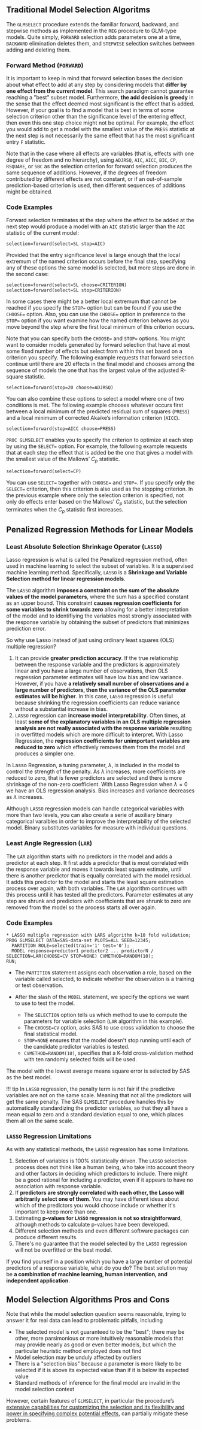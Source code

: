 ## Traditional Model Selection Algoritms

The `GLMSELECT` procedure extends the familiar forward, backward, and stepwise methods as implemented in the `REG` procedure to GLM-type models. Quite simply, `FORWARD` selection adds parameters one at a time, `BACKWARD` elimination deletes them, and `STEPWISE` selection switches between adding and deleting them.

### Forward Method (`FORWARD`)

It is important to keep in mind that forward selection bases the decision about what effect to add at any step by considering models that **differ by one effect from the current model**. This search paradigm cannot guarantee reaching a "best" subset model. Furthermore, **the add decision is greedy** in the sense that the effect deemed most significant is the effect that is added. However, if your goal is to find a model that is best in terms of some selection criterion other than the significance level of the entering effect, then even this one step choice might not be optimal. For example, the effect you would add to get a model with the smallest value of the `PRESS` statistic at the next step is not necessarily the same effect that has the most significant entry `F` statistic. 

Note that in the case where all effects are variables (that is, effects with one degree of freedom and no hierarchy), using `ADJRSQ`, `AIC`, `AICC`, `BIC`, `CP`, `RSQUARE`, or `SBC` as the selection criterion for forward selection produces the same sequence of additions. However, if the degrees of freedom contributed by different effects are not constant, or if an out-of-sample prediction-based criterion is used, then different sequences of additions might be obtained.

### Code Examples

Forward selection terminates at the step where the effect to be added at the next step would produce a model with an `AIC` statistic larger than the `AIC` statistic of the current model:
```
selection=forward(select=SL stop=AIC)
```

Provided that the entry significance level is large enough that the local extremum of the named criterion occurs before the final step, specifying any of these options the same model is selected, but more steps are done in the second case:
```
selection=forward(select=SL choose=CRITERION)
selection=forward(select=SL stop=CRITERION)
```

In some cases there might be a better local extremum that cannot be reached if you specify the `STOP=` option but can be found if you use the `CHOOSE=` option. Also, you can use the `CHOOSE=` option in preference to the `STOP=` option if you want examine how the named criterion behaves as you move beyond the step where the first local minimum of this criterion occurs.

Note that you can specify both the `CHOOSE=` and `STOP=` options. You might want to consider models generated by forward selection that have at most some fixed number of effects but select from within this set based on a criterion you specify. The following example requests that forward selection continue until there are 20 effects in the final model and chooses among the sequence of models the one that has the largest value of the adjusted R-square statistic. 
```
selection=forward(stop=20 choose=ADJRSQ)
```

You can also combine these options to select a model where one of two conditions is met. The following example chooses whatever occurs first between a local minimum of the predicted residual sum of squares (`PRESS`) and a local minimum of corrected Akaike’s information criterion (`AICC`).
```
selection=forward(stop=AICC choose=PRESS)
```

`PROC GLMSELECT` enables you to specify the criterion to optimize at each step by using the `SELECT=` option. For example, the following example requests that at each step the effect that is added be the one that gives a model with the smallest value of the  Mallows’ $C_p$ statistic.
```
selection=forward(select=CP)
```
You can use `SELECT=` together with `CHOOSE=` and `STOP=`. If you specify only the `SELECT=` criterion, then this criterion is also used as the stopping criterion. In the previous example where only the selection criterion is specified, not only do effects enter based on the Mallows’ $C_p$ statistic, but the selection terminates when the $C_p$ statistic first increases.

## Penalized Regression Methods for Linear Models

### Least Absolute Selection Shrinkage Operator (`LASSO`)

Lasso regression is what is called the Penalized regression method, often used in machine learning to select the subset of variables. It is a supervised machine learning method. Specifically, `LASSO` is a **Shrinkage and Variable Selection method for linear regression models**. 

The `LASSO` algorithm **imposes a constraint on the sum of the absolute values of the model parameters**, where the sum has a specified constant as an upper bound. This constraint **causes regression coefficients for some variables to shrink towards zero** allowing for a better interpretation of the model and to identifiying the variables most strongly associated with the response variable by obtaining the subset of predictors that minimizes prediction error. 

So why use Lasso instead of just using ordinary least squares (OLS) multiple regression? 

1. It can provide **greater prediction accuracy**. If the true relationship between the response variable and the predictors is approximately linear and you have a large number of observations, then OLS regression parameter estimates will have low bias and low variance. However, if you have **a relatively small number of observations and a large number of predictors, then the variance of the OLS parameter estimates will be higher**. In this case, `LASSO` regression is useful because shrinking the regression coefficients can reduce variance without a substantial increase in bias. 
2. `LASSO` regression can **increase model interpretability**. Often times, at least **some of the explanatory variables in an OLS multiple regression analysis are not really associated with the response variable** resulting in overfitted models which are more difficult to interpret. With Lasso Regression, the **regression coefficients for unimportant variables are reduced to zero** which effectively removes them from the model and produces a simpler one. 

In Lasso Regression, a tuning parameter, $\lambda$, is included in the model to control the strength of the penalty. As $\lambda$ increases, more coefficients are reduced to zero, that is fewer predictors are selected and there is more shrinkage of the non-zero coefficient. With Lasso Regression when $\lambda=0$ we have an OLS regression analysis. Bias increases and variance decreases as $\lambda$ increases. 

Although `LASSO` regression models can handle categorical variables with more than two levels, you can also create a serie of auxiliary binary categorical varaibles in order to improve the interpretability of the selected model. Binary substitutes variables for measure with individual questions. 

### Least Angle Regression (`LAR`)

The `LAR` algorithm starts with no predictors in the model and adds a predictor at each step. It first adds a predictor that is most correlated with the response variable and moves it towards least square estimate, until there is another predictor that is equally correlated with the model residual. It adds this predictor to the model and starts the least square estimation process over again, with both variables. The `LAR` algorithm continues with this process until it has tested all the predictors. Parameter estimates at any step are shrunk and predictors with coefficients that are shrunk to zero are removed from the model so the process starts all over again. 

### Code Examples

```
* LASSO multiple regression with LARS algorithm k=10 fold validation;
PROG GLMSELECT DATA=SAS-data-set PLOTS=ALL SEED=12345;
  PARTITION ROLE=selected(train='1' test='0');
  MODEL response=predictor1 predictor2 ... predictorN / SELECTION=LAR(CHOOSE=CV STOP=NONE) CVMETHOD=RANDOM(10);
RUN;
```

* The `PARTITION` statement assigns each observation a role, based on the variable called selected, to indicate whether the observation is a training or test observation. 

* After the slash of the `MODEL` statement, we specify the options we want to use to test the model. 
    * The `SELECTION` option tells us which method to use to compute the parameters for variable selection (`LAR` algorithm in this example). 
    * The `CHOOSE=CV` option, asks SAS to use cross validation to choose the final statistical model. 
    * `STOP=NONE` ensures that the model doesn't stop running until each of the candidate predictor variables is tested. 
    * `CVMETHOD=RANDOM(10)`, specifies that a K-fold cross-validation method with ten randomly selected folds will be used. 

The model with the lowest average means square error is selected by SAS as the best model. 

!!! tip
    In `LASSO` regression, the penalty term is not fair if the predictive variables are not on the same scale. Meaning that not all the predictors will get the same penalty. The SAS `GLMSELECT` procedure handles this by automatically standardizing the predictor variables, so that they all have a mean equal to zero and a standard deviation equal to one, which places them all on the same scale. 

### `LASSO` Regression Limitations

As with any statistical methods, the `LASSO` regression has some limitations. 

1. Selection of variables is 100% statistically driven. The `LASSO` selection process does not think like a human being, who take into account theory and other factors in deciding which predictors to include. There might be a good rational for including a predictor, even if it appears to have no association with response variable. 
2. If **predictors are strongly correlated with each other, the Lasso will arbitrarily select one of them**. You may have different ideas about which of the predictors you would choose include or whether it's important to keep more than one. 
3. Estimating **p-values for `LASSO` regression is not so straightforward**, although methods to calculate p-values have been developed. 
4. Different selection methods and even different software packages can produce different results. 
5. There's no guarantee that the model selected by the `LASSO` regression will not be overfitted or the best model. 

If you find yourself in a position which you have a large number of potential predictors of a response variable, what do you do? The best solution may be **a combination of machine learning, human intervention, and independent application**. 

## Model Selection Algorithms Pros and Cons

Note that while the model selection question seems reasonable, trying to answer it for real data can lead to problematic pitfalls, including

* The selected model is not guaranteed to be the "best"; there may be other, more parsimonious or more intuitively reasonable models that may provide nearly as good or even better models, but which the particular heuristic method employed does not find
* Model selection may be unduly affected by outliers
* There is a "selection bias" because a parameter is more likely to be selected if it is above its expected value than if it is below its expected value
* Standard methods of inference for the final model are invalid in the model selection context

However, certain features of `GLMSELECT`, in particular the procedure’s [extensive capabilities for customizing the selection and its flexibility and power in specifying complex potential effects](http://www2.sas.com/proceedings/sugi31/207-31.pdf), can partially mitigate these problems.


